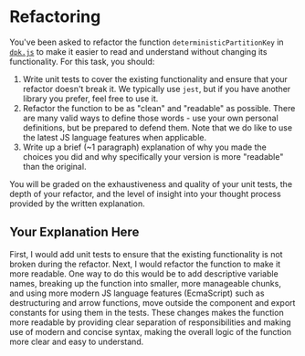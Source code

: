 # Refactoring

You've been asked to refactor the function `deterministicPartitionKey` in [`dpk.js`](dpk.js) to make it easier to read and understand without changing its functionality. For this task, you should:

1. Write unit tests to cover the existing functionality and ensure that your refactor doesn't break it. We typically use `jest`, but if you have another library you prefer, feel free to use it.
2. Refactor the function to be as "clean" and "readable" as possible. There are many valid ways to define those words - use your own personal definitions, but be prepared to defend them. Note that we do like to use the latest JS language features when applicable.
3. Write up a brief (~1 paragraph) explanation of why you made the choices you did and why specifically your version is more "readable" than the original.

You will be graded on the exhaustiveness and quality of your unit tests, the depth of your refactor, and the level of insight into your thought process provided by the written explanation.

## Your Explanation Here

First, I would add unit tests to ensure that the existing functionality is not broken during the refactor. Next, I would refactor the function to make it more readable. One way to do this would be to add descriptive variable names, breaking up the function into smaller, more manageable chunks, and using more modern JS language features (EcmaScript) such as destructuring and arrow functions, move outside the component and export constants for using them in the tests. These changes makes the function more readable by providing clear separation of responsibilities and making use of modern and concise syntax, making the overall logic of the function more clear and easy to understand.
